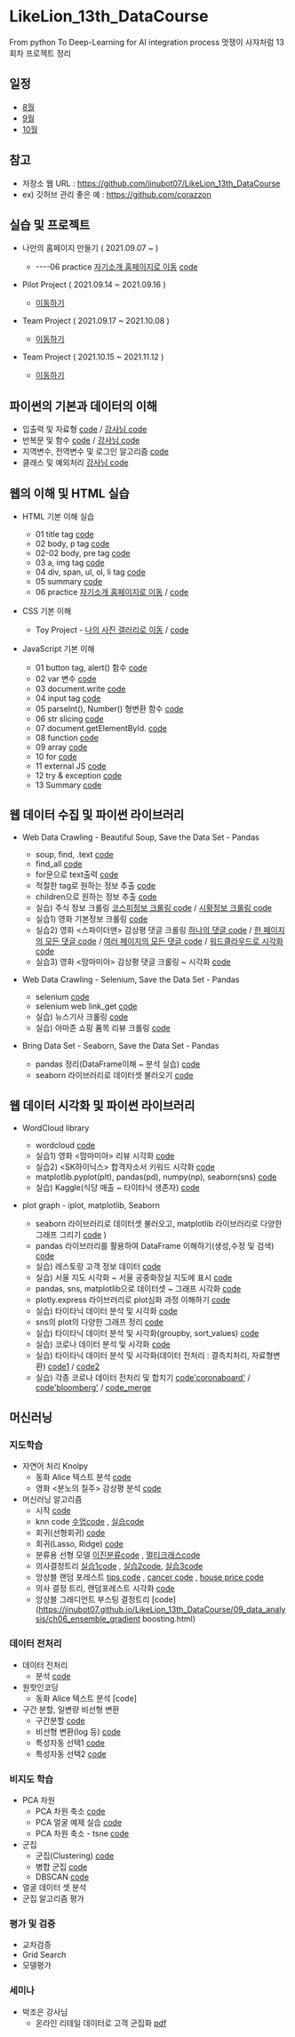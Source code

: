 # LikeLion_13th_DataCourse
From python To Deep-Learning for AI integration process
멋쟁이 사자처럼 13회차 프로젝트 정리

## 일정
* [8월](https://raw.githubusercontent.com/jinubot07/LikeLion_13th_DataCourse/main/08%EC%9B%94%EC%9D%BC%EC%A0%95.png)
* [9월](https://raw.githubusercontent.com/jinubot07/LikeLion_13th_DataCourse/main/09월일정.png)
* [10월](https://raw.githubusercontent.com/jinubot07/LikeLion_13th_DataCourse/main/10월일정.png)

## 참고
* 저장소 웹 URL : https://github.com/jinubot07/LikeLion_13th_DataCourse
* ex) 깃허브 관리 좋은 예 : https://github.com/corazzon


## 실습 및 프로젝트
 * 나만의 홈페이지 만들기 ( 2021.09.07 ~ )
   * ----06 practice [자기소개 홈페이지로 이동](https://jinubot07.github.io/LikeLion_13th_DataCourse/web_html/06_html_main.html) [code](https://github.com/jinubot07/LikeLion_13th_DataCourse/blob/main/web_html/06_html_main.html)

* Pilot Project ( 2021.09.14 ~ 2021.09.16 )
  * [이동하기](https://github.com/jinubot07/LikeLion_13th_DataCourse/tree/main/06_PRJ_pilot_project)
  
* Team Project ( 2021.09.17 ~ 2021.10.08 )
  * [이동하기](https://github.com/jinubot07/LikeLion_13th_DataCourse/tree/main/08_PRJ_team_project)

* Team Project ( 2021.10.15 ~ 2021.11.12 )
  * [이동하기](https://github.com/jinubot07/LikeLion_13th_DataCourse/tree/main/10_Team_PRJ_dacon)

## 파이썬의 기본과 데이터의 이해
  * 입출력 및 자료형 [code](https://github.com/jinubot07/LikeLion_13th_DataCourse/blob/main/01_python/20210827.ipynb) / [강사님 code](https://github.com/jinubot07/LikeLion_13th_DataCourse/blob/main/01_python/20210827%EA%B0%95%EC%82%AC%EB%8B%98%EC%9E%90%EB%A3%8C.ipynb)
  * 반복문 및 함수 [code](https://github.com/jinubot07/LikeLion_13th_DataCourse/blob/main/01_python/20210830.ipynb) / [강사님 code](https://github.com/jinubot07/LikeLion_13th_DataCourse/blob/main/01_python/20210830%EA%B0%95%EC%82%AC%EB%8B%98%EC%9E%90%EB%A3%8C.ipynb)
  * 지역변수, 전역변수 및 로그인 알고리즘 [code](https://github.com/jinubot07/LikeLion_13th_DataCourse/blob/main/01_python/20210831(%EB%A1%9C%EA%B7%B8%EC%9D%B8%2C%20%ED%8C%8C%EC%9D%BC).ipynb)
  * 클래스 및 예외처리 [강사님 code](https://github.com/jinubot07/LikeLion_13th_DataCourse/blob/main/01_python/class20210901%EA%B0%95%EC%82%AC%EB%8B%98%EC%9E%90%EB%A3%8C.ipynb)


## 웹의 이해 및 HTML 실습
* HTML 기본 이해 실습 
  * 01 title tag [code](https://github.com/jinubot07/LikeLion_13th_DataCourse/blob/main/02_web_html/01_html_title.html)
  * 02 body, p tag [code](https://github.com/jinubot07/LikeLion_13th_DataCourse/blob/main/02_web_html/02_html_body.html)
  * 02-02 body, pre tag [code](https://github.com/jinubot07/LikeLion_13th_DataCourse/blob/main/02_web_html/02_html_body_pre.html)
  * 03 a, img tag [code](https://github.com/jinubot07/LikeLion_13th_DataCourse/blob/main/02_web_html/03_html_link_img.html)
  * 04 div, span, ul, ol, li tag [code](https://github.com/jinubot07/LikeLion_13th_DataCourse/blob/main/02_web_html/04_html_div_span.html)
  * 05 summary [code](https://github.com/jinubot07/LikeLion_13th_DataCourse/blob/main/02_web_html/05_html_summary.html)
  * 06 practice [자기소개 홈페이지로 이동](https://jinubot07.github.io/LikeLion_13th_DataCourse/02_web_html/06_html_main.html) / [code](https://github.com/jinubot07/LikeLion_13th_DataCourse/blob/main/02_web_html/06_html_main.html)

* CSS 기본 이해
  * Toy Project - [나의 사진 갤러리로 이동](https://jinubot07.github.io/LikeLion_13th_DataCourse/03_web_css/14_my_gallery.html) / [code](https://github.com/jinubot07/LikeLion_13th_DataCourse/blob/main/03_web_css/14_my_gallery.html)

* JavaScript 기본 이해
  * 01 button tag, alert() 함수 [code](https://github.com/jinubot07/LikeLion_13th_DataCourse/blob/main/04_web_javascript/02_js_first.html)
  * 02 var 변수 [code](https://github.com/jinubot07/LikeLion_13th_DataCourse/blob/main/04_web_javascript/03_js_var.html)
  * 03 document.write [code](https://github.com/jinubot07/LikeLion_13th_DataCourse/blob/main/04_web_javascript/04_js_var.html)
  * 04 input tag [code](https://github.com/jinubot07/LikeLion_13th_DataCourse/blob/main/04_web_javascript/05_js_var_practice.html)
  * 05 parseInt(), Number() 형변환 함수 [code](https://github.com/jinubot07/LikeLion_13th_DataCourse/blob/main/04_web_javascript/07_js_number.html)
  * 06 str slicing [code](https://github.com/jinubot07/LikeLion_13th_DataCourse/blob/main/04_web_javascript/08_js_str.html)
  * 07 document.getElementById. [code](https://github.com/jinubot07/LikeLion_13th_DataCourse/blob/main/04_web_javascript/08_js_str_practice.html)
  * 08 function [code](https://github.com/jinubot07/LikeLion_13th_DataCourse/blob/main/04_web_javascript/08_js_str_practice2.html)
  * 09 array [code](https://github.com/jinubot07/LikeLion_13th_DataCourse/blob/main/04_web_javascript/09_js_array.html)
  * 10 for [code](https://github.com/jinubot07/LikeLion_13th_DataCourse/blob/main/04_web_javascript/10_js_for.html)
  * 11 external JS [code](https://github.com/jinubot07/LikeLion_13th_DataCourse/blob/main/04_web_javascript/11_js_ex.html)
  * 12 try & exception [code](https://github.com/jinubot07/LikeLion_13th_DataCourse/blob/main/04_web_javascript/12_js_try_except.html)
  * 13 Summary [code](https://github.com/jinubot07/LikeLion_13th_DataCourse/blob/main/04_web_javascript/SUMMARY.html)

 
## 웹 데이터 수집 및 파이썬 라이브러리
* Web Data Crawling - Beautiful Soup, Save the Data Set - Pandas
  * soup, find, .text [code](https://github.com/jinubot07/LikeLion_13th_DataCourse/blob/main/05_web_data/01_chrome_test.py)
  * find_all [code](https://github.com/jinubot07/LikeLion_13th_DataCourse/blob/main/05_web_data/02_ex.py)
  * for문으로 text출력 [code](https://github.com/jinubot07/LikeLion_13th_DataCourse/blob/main/05_web_data/03_bs4.py)
  * 적절한 tag로 원하는 정보 추출 [code](https://github.com/jinubot07/LikeLion_13th_DataCourse/blob/main/05_web_data/04_bs01_basic_find.py)
  * children으로 원하는 정보 추출 [code](https://github.com/jinubot07/LikeLion_13th_DataCourse/blob/main/05_web_data/04_bs02_array_children.py)
  * 실습) 주식 정보 크롤링 [코스피정보 크롤링 code](https://github.com/jinubot07/LikeLion_13th_DataCourse/blob/main/05_web_data/05_stock_get.py) / [시황정보 크롤링 code](https://github.com/jinubot07/LikeLion_13th_DataCourse/blob/main/05_web_data/06_kosdaq_get.py)
  * 실습1) 영화 기본정보 크롤링 [code](https://github.com/jinubot07/LikeLion_13th_DataCourse/blob/main/05_web_data/08_movie_01.py)
  * 실습2) 영화 <스파이더맨> 감상평 댓글 크롤링 [하나의 댓글 code](https://github.com/jinubot07/LikeLion_13th_DataCourse/blob/main/05_web_data/09_movie_review.py) / [한 페이지의 모든 댓글 code](https://github.com/jinubot07/LikeLion_13th_DataCourse/blob/main/05_web_data/10_movie_page.py) / [여러 페이지의 모든 댓글 code](https://github.com/jinubot07/LikeLion_13th_DataCourse/blob/main/05_web_data/11_movie_multi_pages.py) / [워드클라우드로 시각화 code](https://github.com/jinubot07/LikeLion_13th_DataCourse/blob/main/05_web_data/12_text_vis.py)
  * 실습3) 영화 <맘마미아> 감상평 댓글 크롤링 ~ 시각화 [code](https://github.com/jinubot07/LikeLion_13th_DataCourse/blob/main/05_web_data/13_mammamia_review.py)
  
* Web Data Crawling - Selenium, Save the Data Set - Pandas
  * selenium [code](https://github.com/jinubot07/LikeLion_13th_DataCourse/blob/main/05_web_data/14_selenium.py)
  * selenium web link_get [code](https://github.com/jinubot07/LikeLion_13th_DataCourse/blob/main/05_web_data/16_20210910.py)
  * 실습) 뉴스기사 크롤링 [code](https://github.com/jinubot07/LikeLion_13th_DataCourse/blob/main/05_web_data/17_search_engine.py)
  * 실습) 아마존 쇼핑 품목 리뷰 크롤링 [code](https://github.com/jinubot07/LikeLion_13th_DataCourse/blob/main/05_web_data/19_amazon.py)

* Bring Data Set - Seaborn, Save the Data Set - Pandas
  * pandas 정리(DataFrame이해 ~ 분석 실습) [code](https://github.com/jinubot07/LikeLion_13th_DataCourse/blob/main/07_data_visualization/20210916_pd_sns%5BMAC%5D.ipynb)
  * seaborn 라이브러리로 데이터셋 불러오기 [code](https://github.com/jinubot07/LikeLion_13th_DataCourse/blob/main/07_data_visualization/20210915_class1%5BMAC%5D.ipynb)

## 웹 데이터 시각화 및 파이썬 라이브러리
* WordCloud library
  * wordcloud [code](https://github.com/jinubot07/LikeLion_13th_DataCourse/blob/main/05_web_data/12_text_vis.py)
  * 실습1) 영화 <맘마미아> 리뷰 시각화 [code](https://github.com/jinubot07/LikeLion_13th_DataCourse/blob/main/05_web_data/13_mammamia_review.py)
  * 실습2) <SK하이닉스> 합격자소서 키워드 시각화 [code](https://github.com/jinubot07/LikeLion_13th_DataCourse/blob/main/05_web_data/20_pilot_project.py)
  * matplotlib.pyplot(plt), pandas(pd), numpy(np), seaborn(sns) [code](https://github.com/jinubot07/LikeLion_13th_DataCourse/blob/main/05_web_data/12_text_vis.py)
  * 실습) Kaggle(식당 매출 ~ 타이타닉 생존자) [code](https://github.com/jinubot07/LikeLion_13th_DataCourse/blob/main/07_data_visualization/kaggle-plot.ipynb)

* plot graph - iplot, matplotlib, Seaborn
  * seaborn 라이브러리로 데이터셋 불러오고, matplotlib 라이브러리로 다양한 그래프 그리기 [code](https://github.com/jinubot07/LikeLion_13th_DataCourse/blob/main/07_data_visualization/20210915_class1%5BMAC%5D.ipynb)
)
  * pandas 라이브러리를 활용하여 DataFrame 이해하기(생성,수정 및 검색) [code](https://github.com/jinubot07/LikeLion_13th_DataCourse/blob/main/07_data_visualization/20210916_pd_sns%5BMAC%5D.ipynb)
  * 실습) 레스토랑 고객 정보 데이터 [code](https://github.com/jinubot07/LikeLion_13th_DataCourse/blob/main/07_data_visualization/best_restaurant.html)
  * 실습) 서울 지도 시각화 ~ 서울 공중화장실 지도에 표시 [code](https://github.com/jinubot07/LikeLion_13th_DataCourse/blob/main/07_data_visualization/20210923_%EC%A7%80%EB%8F%84%EC%8B%9C%EA%B0%81%ED%99%94.ipynb)
  * pandas, sns, matplotlib으로 데이터셋 ~ 그래프 시각화 [code](https://jinubot07.github.io/LikeLion_13th_DataCourse/07_data_visualization/html%20code/20210924(1)_iplot%5BMAC%5D.html)
  * plotly.express 라이브러리로 plot심화 과정 이해하기 [code](https://jinubot07.github.io/LikeLion_13th_DataCourse/07_data_visualization/html%20code/20210924(2)_plot_express%5BMAC%5D.html)
  * 실습) 타이타닉 데이터 분석 및 시각화 [code](https://jinubot07.github.io/LikeLion_13th_DataCourse/07_data_visualization/html%20code/20210924(3)_titanic_visualization%5BMAC%5D.html)
  * sns의 plot의 다양한 그래프 정리 [code](https://jinubot07.github.io/LikeLion_13th_DataCourse/07_data_visualization/html%20code/20210927(1)_plot_review%5BMAC%5D.html)
  * 실습) 타이타닉 데이터 분석 및 시각화(groupby, sort_values) [code](https://jinubot07.github.io/LikeLion_13th_DataCourse/07_data_visualization/html%20code/20210927(2)_titanic_data%5BMAC%5D.html)
  * 실습) 코로나 데이터 분석 및 시각화 [code](https://jinubot07.github.io/LikeLion_13th_DataCourse/07_data_visualization/html%20code/)
  * 실습) 타이타닉 데이터 분석 및 시각화(데이터 전처리 : 결측치처리, 자료형변환) [code1](https://jinubot07.github.io/LikeLion_13th_DataCourse/07_data_visualization/html%20code/20210928(1)_kaggle_titanic%5BMAC%5D.html) / [code2](https://jinubot07.github.io/LikeLion_13th_DataCourse/07_data_visualization/html%20code/20210928(2)_kaggle_titanic2%5BMAC%5D.html)
  * 실습) 각종 코로나 데이터 전처리 및 합치기 [code'coronaboard'](https://jinubot07.github.io/LikeLion_13th_DataCourse/07_data_visualization/html%20code/20210929(1)_corona_coronaboard%5BMAC%5D.html) / [code'bloomberg'](https://jinubot07.github.io/LikeLion_13th_DataCourse/07_data_visualization/html%20code/20210929(2)_corona_bloomberg%5BMAC%5D.html) / [code_merge](https://jinubot07.github.io/LikeLion_13th_DataCourse/07_data_visualization/html%20code/20210929(3)_corona_data_merge%5BMAC%5D.html)


## 머신러닝
### 지도학습
* 자연어 처리 Knolpy
   * 동화 Alice 텍스트 분석 [code](https://jinubot07.github.io/LikeLion_13th_DataCourse/09_data_analysis/html%20code/20210930(1)_alice.html)
   * 영화 <분노의 질주> 감상평 분석 [code](https://jinubot07.github.io/LikeLion_13th_DataCourse/09_data_analysis/html%20code/20210930(2)_movie_review.html)
*  머신러닝 알고리즘
   * 시작 [code](https://jinubot07.github.io/LikeLion_13th_DataCourse/09_data_analysis/html%20code/ch01_ML_start.html)  
   * knn code [수업code](https://jinubot07.github.io/LikeLion_13th_DataCourse/09_data_analysis/html%20code/ch02_knn.html) , [실습code](https://jinubot07.github.io/LikeLion_13th_DataCourse/09_data_analysis/html%20code/ch02_knn_pratice.html)
   * 회귀(선형회귀) [code](https://jinubot07.github.io/LikeLion_13th_DataCourse/09_data_analysis/html%20code/ch03_linear.html)
   * 회귀(Lasso, Ridge) [code](https://jinubot07.github.io/LikeLion_13th_DataCourse/09_data_analysis/html%20code/ch03_linear_ridge_lasso.html)
   * 분류용 선형 모델 [이진분류code](https://jinubot07.github.io/LikeLion_13th_DataCourse/09_data_analysis/html%20code/ch04_binary_classification.html) , [멀티크래스code](https://jinubot07.github.io/LikeLion_13th_DataCourse/09_data_analysis/html%20code/ch04_multiclass_classification.html)
   * 의사결정트리 [실습1code](https://jinubot07.github.io/LikeLion_13th_DataCourse/09_data_analysis/html%20code/ch05_decisionTree(1).html) , [실습2code](https://jinubot07.github.io/LikeLion_13th_DataCourse/09_data_analysis/html%20code/ch05_decisionTree(2).html), [실습3code](https://jinubot07.github.io/LikeLion_13th_DataCourse/09_data_analysis/html%20code/ch05_decisionTree(3).html)
   * 앙상블 랜덤 포레스트 [tips code](https://jinubot07.github.io/LikeLion_13th_DataCourse/09_data_analysis/html%20code/ch06_ensemble_RandomForest(1).html) , [cancer code](https://jinubot07.github.io/LikeLion_13th_DataCourse/09_data_analysis/html%20code/ch06_ensemble_Randomforest(2).html) , [house price code](https://jinubot07.github.io/LikeLion_13th_DataCourse/09_data_analysis/html%20code/ch06_ensemble_Randomforest(3).html)
   * 의사 결정 트리, 랜덤포레스트 시각화 [code](https://jinubot07.github.io/LikeLion_13th_DataCourse/09_data_analysis/ch06_ensemble_Randomforest(4).html)
   * 앙상블 그래디언트 부스팅 결정트리 [code](https://jinubot07.github.io/LikeLion_13th_DataCourse/09_data_analysis/ch06_ensemble_gradient boosting.html)

### 데이터 전처리
* 데이터 전처리
   * 분석 [code](https://jinubot07.github.io/LikeLion_13th_DataCourse/09_data_analysis/데이터전처리.html)
* 원핫인코딩
   * 동화 Alice 텍스트 분석 [code]
* 구간 분할, 일변량 비선형 변환
   * 구간분할 [code]()
   * 비선형 변환(log 등) [code]()
   * 특성자동 선택1 [code]()
   * 특성자동 선택2 [code]()
   
### 비지도 학습
* PCA 차원
   * PCA 차원 축소 [code]()
   * PCA 얼굴 예제 실습 [code]()
   * PCA 차원 축소 - tsne [code]()
* 군집
   * 군집(Clustering) [code]()
   * 병합 군집 [code]()
   * DBSCAN [code]()
* 얼굴 데이터 셋 분석
* 군집 알고리즘 평가

### 평가 및 검증
   * 교차검증
   * Grid Search
   * 모델평가

### 세미나
 * 박조은 강사님
   * 온라인 리테일 데이터로 고객 군집화 [pdf](https://github.com/jinubot07/LikeLion_13th_DataCourse/blob/main/11_Seminar/Online%20Retail.pdf)
